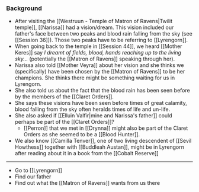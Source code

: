 ### Background
- After visiting the [[Westruun - Temple of Matron of Ravens|Twilit temple]], [[Narissa]] had a vision/dream. This vision included our father's face between two peaks and blood rain falling from the sky (see [[Session 36]]). Those two peaks have to be referring to [[Lyrengorn]].
- When going back to the temple in [[Session 44]], we heard [[Mother Keres]] say *I dreamt of fields, blood, hands reaching up to the living sky...* (potentially the [[Matron of Ravens]] speaking through her).
- Narissa also told [[Mother Veyra]] about her vision and she thinks we (specifically) have been chosen by the [[Matron of Ravens]] to be her champions. She thinks there might be something waiting for us in Lyrengorn.
- She also told us about the fact that the blood rain has been seen before by the members of the [[Claret Orders]].
- She says these visions have been seen before times of great calamity, blood falling from the sky often heralds times of life and un-life.
- She also asked if [[Elluin Valfir|mine and Narissa's father]] could perhaps be part of the [[Claret Orders]]?
	- [[Perron]] that we met in [[Drynna]] might also be part of the Claret Orders as she seemed to be a [[Blood Hunter]].
- We also know [[Camilla Tenver]], one of two living descendent of [[Sevil Howthess]] together with [[Buddleah Austan]], might be in Lyrengorn after reading about it in a book from the [[Cobalt Reserve]]
---
- Go to [[Lyrengorn]]
- Find our father
- Find out what the [[Matron of Ravens]] wants from us there